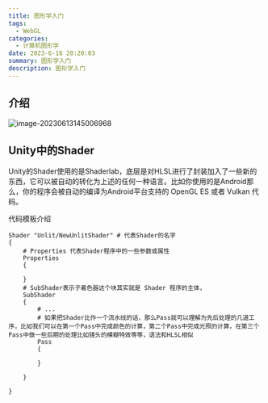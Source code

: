 ```yaml
---
title: 图形学入门
tags: 
  - WebGL
categories: 
  - 计算机图形学
date: 2023-6-16 20:20:03
summary: 图形学入门
description: 图形学入门
---
```



## 介绍

![image-20230613145006968](https://shinoimg.yyshino.top/img/202306131450651.png)



## Unity中的Shader

Unity的Shader使用的是Shaderlab，底层是对HLSL进行了封装加入了一些新的东西，它可以被自动的转化为上述的任何一种语言。比如你使用的是Android那么，你的程序会被自动的编译为Android平台支持的 OpenGL ES 或者 Vulkan 代码。



代码模板介绍

```shaderlab
Shader "Unlit/NewUnlitShader" # 代表Shader的名字
{
	# Properties 代表Shader程序中的一些参数或属性
	Properties
	{
	
	}
	# SubShader表示子着色器这个块其实就是 Shader 程序的主体，
	SubShader
	{
		# ...
		# 如果把Shader比作一个流水线的话，那么Pass就可以理解为先后处理的几道工序，比如我们可以在第一个Pass中完成颜色的计算，第二个Pass中完成光照的计算，在第三个Pass中做一些后期的处理比如镜头的模糊特效等等，语法和HLSL相似
		Pass
		{
		
		}
	
	}

}
```

